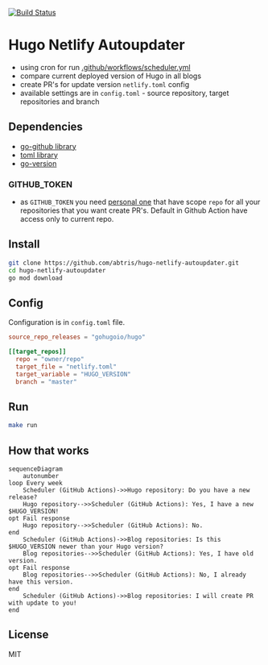 [![Build Status](https://github.com/abtris/hugo-netlify-autoupdater/actions/workflows/go.yaml/badge.svg)](https://github.com/abtris/hugo-netlify-autoupdater/actions)
# Hugo Netlify Autoupdater

- using cron for run [.github/workflows/scheduler.yml](https://github.com/abtris/hugo-netlify-autoupdater/blob/master/.github/workflows/scheduler.yml#L4)
- compare current deployed version of Hugo in all blogs
- create PR's for update version `netlify.toml` config
- available settings are in `config.toml` - source repository, target repositories and branch

## Dependencies

- [go-github library](https://github.com/google/go-github)
- [toml library](https://github.com/BurntSushi/toml)
- [go-version](https://github.com/hashicorp/go-version)

### GITHUB_TOKEN

- as `GITHUB_TOKEN` you need [personal one](https://docs.github.com/en/github/authenticating-to-github/creating-a-personal-access-token) that have scope `repo` for all your repositories that you want create PR's. Default in Github Action have access only to current repo.

## Install

```sh
git clone https://github.com/abtris/hugo-netlify-autoupdater.git
cd hugo-netlify-autoupdater
go mod download
```

## Config

Configuration is in `config.toml` file.

```toml
source_repo_releases = "gohugoio/hugo"

[[target_repos]]
  repo = "owner/repo"
  target_file = "netlify.toml"
  target_variable = "HUGO_VERSION"
  branch = "master"
```
## Run

```sh
make run
```

## How that works

```mermaid
sequenceDiagram
    autonumber
loop Every week           
    Scheduler (GitHub Actions)->>Hugo repository: Do you have a new release?
    Hugo repository-->>Scheduler (GitHub Actions): Yes, I have a new $HUGO_VERSION!
opt Fail response
    Hugo repository-->>Scheduler (GitHub Actions): No.
end        
    Scheduler (GitHub Actions)->>Blog repositories: Is this $HUGO_VERSION newer than your Hugo version?    
    Blog repositories-->>Scheduler (GitHub Actions): Yes, I have old version.
opt Fail response
    Blog repositories-->>Scheduler (GitHub Actions): No, I already have this version.
end    
    Scheduler (GitHub Actions)->>Blog repositories: I will create PR with update to you!
end    
```

## License

MIT
